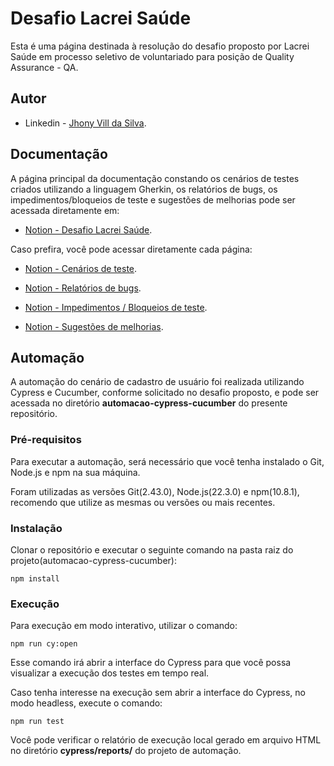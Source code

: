 # Desafio Lacrei Saúde

Esta é uma página destinada à resolução do desafio proposto por Lacrei Saúde em processo seletivo de voluntariado para posição de Quality Assurance - QA.

## Autor

- Linkedin - [Jhony Vill da Silva](https://www.linkedin.com/in/jhonyvill/).

## Documentação

A página principal da documentação constando os cenários de testes criados utilizando a linguagem Gherkin, os relatórios de bugs, os impedimentos/bloqueios de teste e sugestões de melhorias pode ser acessada diretamente em:

- [Notion - Desafio Lacrei Saúde](https://www.notion.so/Desafio-Lacrei-Sa-de-Jhony-23e1b272b0ed8078bc15f93f1bcade46).

Caso prefira, você pode acessar diretamente cada página:

- [Notion - Cenários de teste](https://www.notion.so/Cen-rios-23e1b272b0ed809e9c40ed5473524f8d?source=copy_link).

- [Notion - Relatórios de bugs](https://www.notion.so/Relat-rios-de-bugs-2451b272b0ed80258d91e47c8d9d0726?source=copy_link).

- [Notion - Impedimentos / Bloqueios de teste](https://www.notion.so/Impedimentos-Bloqueios-de-teste-2461b272b0ed8008a9fdcf6673debcc6?source=copy_link).

- [Notion - Sugestões de melhorias](https://www.notion.so/Sugest-es-de-melhorias-23e1b272b0ed805e9a8ccdbb1616f079?source=copy_link).

## Automação

A automação do cenário de cadastro de usuário foi realizada utilizando Cypress e Cucumber, conforme solicitado no desafio proposto, e pode ser acessada no diretório **automacao-cypress-cucumber** do presente repositório.

### Pré-requisitos

Para executar a automação, será necessário que você tenha instalado o Git, Node.js e npm na sua máquina.

Foram utilizadas as versões Git(2.43.0), Node.js(22.3.0) e npm(10.8.1), recomendo que utilize as mesmas ou versões ou mais recentes.

### Instalação

Clonar o repositório e executar o seguinte comando na pasta raiz do projeto(automacao-cypress-cucumber):

```
npm install
```

### Execução

Para execução em modo interativo, utilizar o comando:

```
npm run cy:open
```

Esse comando irá abrir a interface do Cypress para que você possa visualizar a execução dos testes em tempo real.

Caso tenha interesse na execução sem abrir a interface do Cypress, no modo headless, execute o comando:

```
npm run test
```

Você pode verificar o relatório de execução local gerado em arquivo HTML no diretório **cypress/reports/** do projeto de automação.
